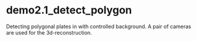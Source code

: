 # demo2.1_detect_polygon
Detecting polygonal plates in with controlled background. A pair of cameras are used for the 3d-reconstruction.

